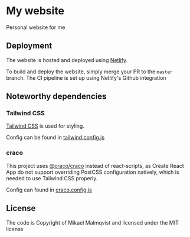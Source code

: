 # My website

Personal website for me

## Deployment

The website is hosted and deployed using [Netlify](https://www.netlify.com/).

To build and deploy the website, simply merge your PR to the `master` branch. The CI pipeline is set up using Netlify's Github integration

## Noteworthy dependencies

### Tailwind CSS

[Tailwind CSS](https://tailwindcss.com/) is used for styling.

Config can be found in [tailwind.config.js](tailwind.config.js)

### craco

This project uses [@craco/craco](https://github.com/gsoft-inc/craco) instead of react-scripts, as Create React App do not support overriding PostCSS configuration natively, which is needed to use Tailwind CSS properly.

Config can found in [craco.config.js](craco.config.js)

## License

The code is Copyright of Mikael Malmqvist and licensed under the MIT license
